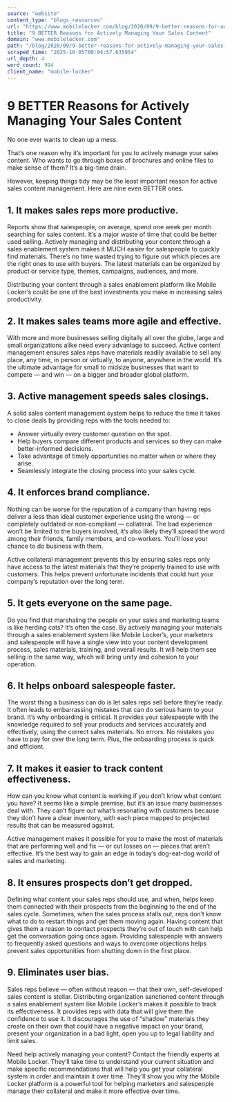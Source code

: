 ```yaml
---
source: "website"
content_type: "blogs_resources"
url: "https://www.mobilelocker.com/blog/2020/09/9-better-reasons-for-actively-managing-your-sales-content/"
title: "9 BETTER Reasons for Actively Managing Your Sales Content"
domain: "www.mobilelocker.com"
path: "/blog/2020/09/9-better-reasons-for-actively-managing-your-sales-content/"
scraped_time: "2025-10-05T00:04:57.635954"
url_depth: 4
word_count: 994
client_name: "mobile-locker"
---
```


# 9 BETTER Reasons for Actively Managing Your Sales Content

No one ever wants to clean up a mess.

That’s one reason why it’s important for you to actively manage your sales content. Who wants to go through boxes of brochures and online files to make sense of them? It’s a big-time drain.

However, keeping things tidy may be the least important reason for active sales content management. Here are nine even BETTER ones.

## 1. It makes sales reps more productive.

Reports show that salespeople, on average, spend one week per month searching for sales content. It’s a major waste of time that could be better used selling. Actively managing and distributing your content through a sales enablement system makes it MUCH easier for salespeople to quickly find materials. There’s no time wasted trying to figure out which pieces are the right ones to use with buyers. The latest materials can be organized by product or service type, themes, campaigns, audiences, and more.

Distributing your content through a sales enablement platform like Mobile Locker’s could be one of the best investments you make in increasing sales productivity.

## 2. It makes sales teams more agile and effective.

With more and more businesses selling digitally all over the globe, large and small organizations alike need every advantage to succeed. Active content management ensures sales reps have materials readily available to sell any place, any time, in person or virtually, to anyone, anywhere in the world. It’s the ultimate advantage for small to midsize businesses that want to compete — and win — on a bigger and broader global platform.

## 3. Active management speeds sales closings.

A solid sales content management system helps to reduce the time it takes to close deals by providing reps with the tools needed to:

* Answer virtually every customer question on the spot.
* Help buyers compare different products and services so they can make better-informed decisions.
* Take advantage of timely opportunities no matter when or where they arise.
* Seamlessly integrate the closing process into your sales cycle.

## 4. It enforces brand compliance.

Nothing can be worse for the reputation of a company than having reps deliver a less than ideal customer experience using the wrong — or completely outdated or non-compliant — collateral. The bad experience won’t be limited to the buyers involved, it’s also likely they’ll spread the word among their friends, family members, and co-workers. You’ll lose your chance to do business with them.

Active collateral management prevents this by ensuring sales reps only have access to the latest materials that they’re properly trained to use with customers. This helps prevent unfortunate incidents that could hurt your company’s reputation over the long term.

## 5. It gets everyone on the same page.

Do you find that marshaling the people on your sales and marketing teams is like herding cats? It’s often the case. By actively managing your materials through a sales enablement system like Mobile Locker’s, your marketers and salespeople will have a single view into your content development process, sales materials, training, and overall results. It will help them see selling in the same way, which will bring unity and cohesion to your operation.

## 6. It helps onboard salespeople faster.

The worst thing a business can do is let sales reps sell before they’re ready. It often leads to embarrassing mistakes that can do serious harm to your brand. It’s why onboarding is critical. It provides your salespeople with the knowledge required to sell your products and services accurately and effectively, using the correct sales materials. No errors. No mistakes you have to pay for over the long term. Plus, the onboarding process is quick and efficient.

## 7. It makes it easier to track content effectiveness.

How can you know what content is working if you don’t know what content you have? It seems like a simple premise, but it’s an issue many businesses deal with. They can’t figure out what’s resonating with customers because they don’t have a clear inventory, with each piece mapped to projected results that can be measured against.

Active management makes it possible for you to make the most of materials that are performing well and fix — or cut losses on — pieces that aren’t effective. It’s the best way to gain an edge in today’s dog-eat-dog world of sales and marketing.

## 8. It ensures prospects don’t get dropped.

Defining what content your sales reps should use, and when, helps keep them connected with their prospects from the beginning to the end of the sales cycle. Sometimes, when the sales process stalls out, reps don’t know what to do to restart things and get them moving again. Having content that gives them a reason to contact prospects they’re out of touch with can help get the conversation going once again. Providing salespeople with answers to frequently asked questions and ways to overcome objections helps prevent sales opportunities from shutting down in the first place.

## 9. Eliminates user bias.

Sales reps believe — often without reason — that their own, self-developed sales content is stellar. Distributing organization sanctioned content through a sales enablement system like Mobile Locker’s makes it possible to track its effectiveness. It provides reps with data that will give them the confidence to use it. It discourages the use of “shadow” materials they create on their own that could have a negative impact on your brand, present your organization in a bad light, open you up to legal liability and limit sales.

Need help actively managing your content? Contact the friendly experts at Mobile Locker. They’ll take time to understand your current situation and make specific recommendations that will help you get your collateral system in order and maintain it over time. They’ll show you why the Mobile Locker platform is a powerful tool for helping marketers and salespeople manage their collateral and make it more effective over time.